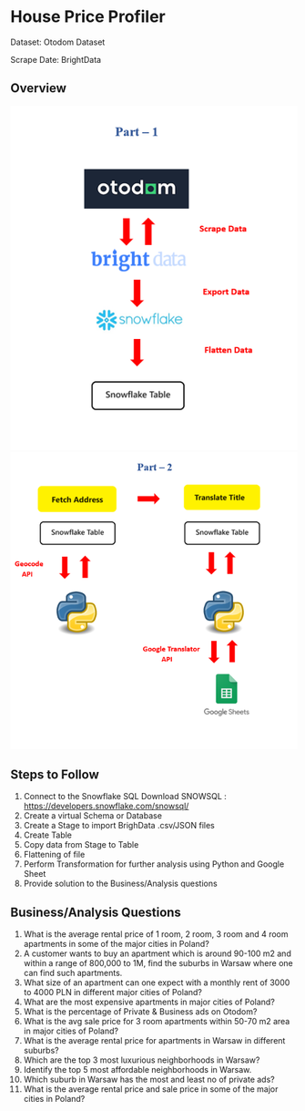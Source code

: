 # House Price Profiler


Dataset: <a href = https://www.otodom.pl/  style="text-decoration: none;"> Otodom Dataset</a><br>

Scrape Date: <a href="https://brightdata.com/products/datasets?utm_source=brand&utm_campaign=brnd-mkt_youtube_techtfq/" style="text-decoration: none;">BrightData</a><br>



## Overview 

<div class="image-container"><img src="/images/Overview_part1.png" alt="Project Image"> </div>
<div class="image-container"><img src="/images/Overview_part2.png" alt="Project Image"> </div>


## Steps to Follow

1. Connect to the Snowflake SQL
Download SNOWSQL : https://developers.snowflake.com/snowsql/
2. Create a virtual Schema or Database
3. Create a Stage to import BrighData .csv/JSON files
4. Create Table
5. Copy data from Stage to Table
6. Flattening of file
7. Perform Transformation for further analysis using Python and Google Sheet
8. Provide solution to the Business/Analysis questions

## Business/Analysis Questions

1. What is the average rental price of 1 room, 2 room, 3 room and 4 room apartments in some of the major cities in Poland?   
2. A customer wants to buy an apartment which is around 90-100 m2 and within a range of 800,000 to 1M, find the suburbs in Warsaw where one can find such apartments.
3. What size of an apartment can one expect with a monthly rent of 3000 to 4000 PLN in different major cities of Poland?
4. What are the most expensive apartments in major cities of Poland?
5. What is the percentage of Private & Business ads on Otodom?
6. What is the avg sale price for 3 room apartments within 50-70 m2 area in major cities of Poland?
7. What is the average rental price for apartments in Warsaw in different suburbs?
8. Which are the top 3 most luxurious neighborhoods in Warsaw? 
9. Identify the top 5 most affordable neighborhoods in Warsaw.
10. Which suburb in Warsaw has the most and least no of private ads?
11. What is the average rental price and sale price in some of the major cities in Poland?

